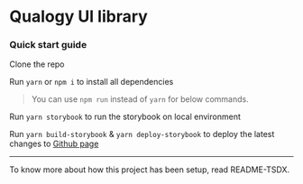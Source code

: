 # Qualogy UI library

### Quick start guide

Clone the repo

Run `yarn` or `npm i` to install all dependencies

> You can use `npm run` instead of `yarn` for below commands.

Run `yarn storybook` to run the storybook on local environment

Run `yarn build-storybook` & `yarn deploy-storybook` to deploy the latest changes to [Github page](https://qualogy-frontend.github.io/qualogy-ui)

---

To know more about how this project has been setup, read README-TSDX.
